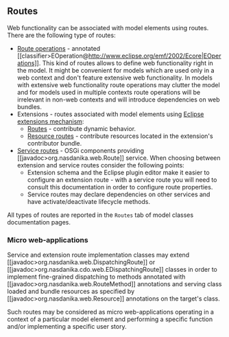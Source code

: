 ## Routes

Web functionality can be associated with model elements using routes. There are the following type of routes:

* [Route operations](routeOperations.md) - annotated [[classifier>EOperation@http://www.eclipse.org/emf/2002/Ecore|EOperations]]. This kind of routes allows to define web functionality right in the model. It might be convenient for models which are used only in a web context and don't feature extensive web functionality. In models with extensive web functionality route operations may clutter the model and for models used in multiple contexts route operations will be irrelevant in non-web contexts and will introduce dependencies on web bundles.
* Extensions - routes associated with model elements using [Eclipse extensions mechanism](http://www.vogella.com/tutorials/EclipseExtensionPoint/article.html):
    * [Routes](routeExtensions.md) - contribute dynamic behavior. 
    * [Resource routes](resourceRouteExtensions.md) - contribute resources located in the extension's contributor bundle.
* [Service routes](routeServices.md) - OSGi components providing [[javadoc>org.nasdanika.web.Route]] service. When choosing between extension and service routes consider the following points:
    * Extension schema and the Eclipse plugin editor make it easier to configure an extension route - with a service route you will need to consult this documentation in order to configure route properties. 
    * Service routes may declare dependencies on other services and have activate/deactivate lifecycle methods.  
  
All types of routes are reported in the ``Routes`` tab of model classes documentation pages.  

### Micro web-applications
Service and extension route implementation classes may extend [[javadoc>org.nasdanika.web.DispatchingRoute]] or [[javadoc>org.nasdanika.cdo.web.EDispatchingRoute]] classes in order to implement fine-grained dispatching to methods annotated with [[javadoc>org.nasdanika.web.RouteMethod]] annotations and serving class loaded and bundle resources as specified by [[javadoc>org.nasdanika.web.Resource]] annotations on the target's class.

Such routes may be considered as micro web-applications operating in a context of a particular model element and performing a specific function and/or implementing a specific user story.
  